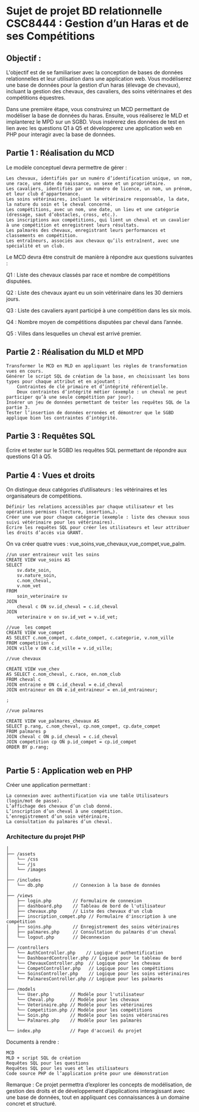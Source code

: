 # Sujet de projet BD relationnelle CSC8444 : Gestion d’un Haras et de ses Compétitions
## Objectif :

L'objectif est de se familiariser avec la conception de bases de données relationnelles et leur utilisation dans une application web. Vous modéliserez une base de données pour la gestion d’un haras (élevage de chevaux), incluant la gestion des chevaux, des cavaliers, des soins vétérinaires et des compétitions équestres.

Dans une première étape, vous construirez un MCD permettant de modéliser la base de données du haras. Ensuite, vous réaliserez le MLD et implanterez le MPD sur un SGBD. Vous insérerez des données de test en lien avec les questions Q1 à Q5 et développerez une application web en PHP pour interagir avec la base de données.
## Partie 1 : Réalisation du MCD

Le modèle conceptuel devra permettre de gérer :

    Les chevaux, identifiés par un numéro d’identification unique, un nom, une race, une date de naissance, un sexe et un propriétaire.
    Les cavaliers, identifiés par un numéro de licence, un nom, un prénom, et leur club d’appartenance.
    Les soins vétérinaires, incluant le vétérinaire responsable, la date, la nature du soin et le cheval concerné.
    Les compétitions, avec un nom, une date, un lieu et une catégorie (dressage, saut d’obstacles, cross, etc.).
    Les inscriptions aux compétitions, qui lient un cheval et un cavalier à une compétition et enregistrent leurs résultats.
    Les palmarès des chevaux, enregistrant leurs performances et classements en compétition.
    Les entraîneurs, associés aux chevaux qu’ils entraînent, avec une spécialité et un club.

Le MCD devra être construit de manière à répondre aux questions suivantes :

Q1 : Liste des chevaux classés par race et nombre de compétitions disputées.

Q2 : Liste des chevaux ayant eu un soin vétérinaire dans les 30 derniers jours.

Q3 : Liste des cavaliers ayant participé à une compétition dans les six mois.

Q4 : Nombre moyen de compétitions disputées par cheval dans l’année.

Q5 : Villes dans lesquelles un cheval est arrivé premier.

## Partie 2 : Réalisation du MLD et MPD

    Transformer le MCD en MLD en appliquant les règles de transformation vues en cours.
    Générer le script SQL de création de la base, en choisissant les bons types pour chaque attribut et en ajoutant :
        Contraintes de clé primaire et d’intégrité référentielle.
        Deux contraintes d’intégrité métier (exemple : un cheval ne peut participer qu’à une seule compétition par jour).
    Insérer un jeu de données permettant de tester les requêtes SQL de la partie 3.
    Tester l’insertion de données erronées et démontrer que le SGBD applique bien les contraintes d’intégrité.

## Partie 3 : Requêtes SQL

Écrire et tester sur le SGBD les requêtes SQL permettant de répondre aux questions Q1 à Q5.

## Partie 4 : Vues et droits

On distingue deux catégories d’utilisateurs : les vétérinaires et les organisateurs de compétitions.

    Définir les relations accessibles par chaque utilisateur et les opérations permises (lecture, insertion…).
    Créer une vue pour chaque catégorie (exemple : liste des chevaux sous suivi vétérinaire pour les vétérinaires).
    Écrire les requêtes SQL pour créer les utilisateurs et leur attribuer les droits d’accès via GRANT.

On va créer quatre vues : vue_soins,vue_chevaux,vue_compet,vue_palm.
```
//un user entraineur voit les soins
CREATE VIEW vue_soins AS
SELECT
    sv.date_soin,
    sv.nature_soin,
    c.nom_cheval,
    v.nom_vet
FROM
    soin_veterinaire sv
JOIN
    cheval c ON sv.id_cheval = c.id_cheval
JOIN
    veterinaire v on sv.id_vet = v.id_vet;

//vue  les compet
CREATE VIEW vue_compet
AS SELECT c.nom_compet, c.date_compet, c.categorie, v.nom_ville
FROM competition c
JOIN ville v ON c.id_ville = v.id_ville;

//vue chevaux 

CREATE VIEW vue_chev
AS SELECT c.nom_cheval, c.race, en.nom_club
FROM cheval c
JOIN entraine e ON c.id_cheval = e.id_cheval
JOIN entraineur en ON e.id_entraineur = en.id_entraineur;

;

//vue palmares

CREATE VIEW vue_palmares_chevaux AS
SELECT p.rang, c.nom_cheval, cp.nom_compet, cp.date_compet
FROM palmares p
JOIN cheval c ON p.id_cheval = c.id_cheval
JOIN competition cp ON p.id_compet = cp.id_compet
ORDER BY p.rang;


```
## Partie 5 : Application web en PHP

Créer une application permettant :

    La connexion avec authentification via une table Utilisateurs (login/mot de passe).
    L’affichage des chevaux d’un club donné.
    L’inscription d’un cheval à une compétition.
    L’enregistrement d’un soin vétérinaire.
    La consultation du palmarès d’un cheval.

### Architecture du projet PHP 
```/haras-gestion
│
├── /assets
│   └── /css
│   └── /js
│   └── /images
│
├── /includes
│   └── db.php           // Connexion à la base de données
│
├── /views
│   ├── login.php        // Formulaire de connexion
│   ├── dashboard.php    // Tableau de bord de l'utilisateur
│   ├── chevaux.php      // Liste des chevaux d'un club
│   ├── inscription_compet.php // Formulaire d'inscription à une compétition
│   ├── soins.php        // Enregistrement des soins vétérinaires
│   ├── palmares.php     // Consultation du palmarès d'un cheval
│   └── logout.php       // Déconnexion
│
├── /controllers
│   └── AuthController.php    // Logique d'authentification
│   └── DashboardController.php // Logique pour le tableau de bord
│   └── ChevauxController.php  // Logique pour les chevaux
│   └── CompetController.php   // Logique pour les compétitions
│   └── SoinsController.php    // Logique pour les soins vétérinaires
│   └── PalmaresController.php // Logique pour les palmarès
│
├── /models
│   └── User.php        // Modèle pour l'utilisateur
│   └── Cheval.php      // Modèle pour les chevaux
│   └── Veterinaire.php // Modèle pour les vétérinaires
│   └── Competition.php // Modèle pour les compétitions
│   └── Soin.php        // Modèle pour les soins vétérinaires
│   └── Palmares.php    // Modèle pour les palmarès
│
└── index.php           // Page d'accueil du projet
```
    

Documents à rendre :

    MCD
    MLD + script SQL de création
    Requêtes SQL pour les questions
    Requêtes SQL pour les vues et les utilisateurs
    Code source PHP de l’application prête pour une démonstration

Remarque : Ce projet permettra d’explorer les concepts de modélisation, de gestion des droits et de développement d’applications interagissant avec une base de données, tout en appliquant ces connaissances à un domaine concret et structuré.


